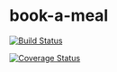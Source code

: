 # book-a-meal

[![Build Status](https://travis-ci.org/Nerocodes/book-a-meal.svg?branch=master)](https://travis-ci.org/Nerocodes/book-a-meal)

[![Coverage Status](https://coveralls.io/repos/github/Nerocodes/book-a-meal/badge.svg?branch=master)](https://coveralls.io/github/Nerocodes/book-a-meal?branch=master)